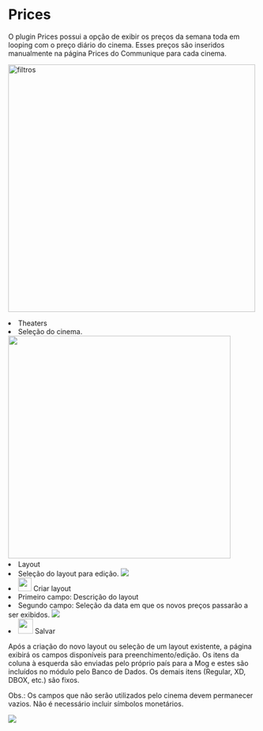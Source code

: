 # Prices

O plugin Prices possui a opção de exibir os preços da semana toda em looping com o preço diário do cinema. Esses preços são inseridos manualmente na página Prices do Communique para cada cinema.

<img src="Pricesopcoes.png" alt="filtros" width="500"/>

<p></p>
<list type="decimal">
    <li>Theaters
        <list type="bullet">
            <li>Seleção do cinema. 
            <img src="PricesCinemas.png" width="450"/></li>
        </list>
    </li>
    <li>Layout
        <list type="bullet">
            <li>Seleção do layout para edição.
            <img src="PricesLayout.png"/></li>
        </list>
    </li>
    <li><img src="PricesAddL.png" style="inline" width="27"/> Criar layout 
        <list type="bullet">
            <li>Primeiro campo: Descrição do layout</li>
            <li>Segundo campo: Seleção da data em que os novos preços passarão a ser exibidos.
            <img src="PricesNlayout.png"/></li>
        </list>
    </li>
    <li><img src="PricesSave.png" style="inline" width="30"/> Salvar</li>
</list>

Após a criação do novo layout ou seleção de um layout existente, a página exibirá os campos disponíveis para preenchimento/edição.
Os itens da coluna à esquerda são enviadas pelo próprio país para a Mog e estes são incluídos no módulo pelo Banco de Dados. Os demais itens (Regular, XD, DBOX, etc.) são fixos.

Obs.: Os campos que não serão utilizados pelo cinema devem permanecer vazios. Não é necessário incluir símbolos monetários.

<img src="PricesZero.png"/>


